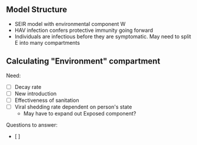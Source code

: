 ## Model Structure
* SEIR model with environmental component W
* HAV infection confers protective immunity going forward
* Individuals are infectious before they are symptomatic. May need to split E into many compartments 
## Calculating "Environment" compartment
Need:
- [ ] Decay rate
- [ ] New introduction
- [ ] Effectiveness of sanitation
- [ ] Viral shedding rate dependent on person's state 
  *  May have to expand out Exposed component? 

Questions to answer: 
- [ ] 
